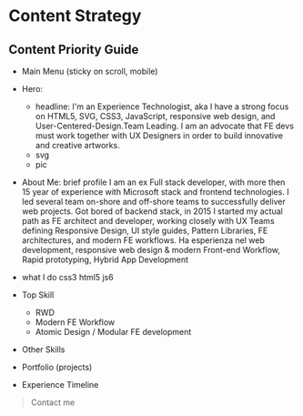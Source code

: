 # Content Strategy

## Content Priority Guide

* Main Menu (sticky on scroll, mobile)
* Hero: 
  * headline: I'm an Experience Technologist, aka 
    I have a strong focus on HTML5, SVG, CSS3, JavaScript, responsive web design, and User-Centered-Design.Team Leading.
    I  am an advocate that FE devs must work together with UX Designers in order to build innovative and creative artworks. 
  * svg
  * pic

* About Me: brief profile
I am an ex Full stack developer, with more then 15 year of experience with Microsoft stack and frontend technologies.
I led several team on-shore and off-shore teams to successfully deliver web projects.
Got bored of backend stack, in 2015 I started my actual path as FE architect and developer, working closely with UX Teams defining 
Responsive Design, UI style guides, Pattern Libraries, FE architectures, and modern FE workflows.
Ha esperienza nel web development, responsive web design & modern Front-end Workflow, Rapid prototyping, Hybrid App Development

* what I do
  css3
  html5
  js6

* Top Skill
  * RWD
  * Modern FE Workflow
  * Atomic Design / Modular FE development
  
* Other Skills
* Portfolio (projects)
* Experience Timeline
  
> Contact me
